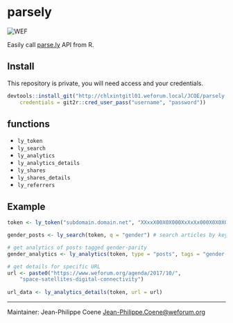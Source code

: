 # parsely

![WEF](https://www.parse.ly/static/img/brand/logo-parsely-green-vertical.png)

Easily call [parse.ly](http://parse.ly/) API from R.

## Install

This repository is private, you will need access and your credentials.

```R
devtools::install_git("http://chlxintgitl01.weforum.local/JCOE/parsely.git",
    credentials = git2r::cred_user_pass("username", "password"))
```

## functions

* `ly_token`
* `ly_search`
* `ly_analytics`
* `ly_analytics_details`
* `ly_shares`
* `ly_shares_details`
* `ly_referrers`

## Example

```R
token <- ly_token("subdomain.domain.net", "XXxxX00X0X000XxXxXx000X0X0X00X")

gender_posts <- ly_search(token, q = "gender") # search articles by keyword

# get analytics of posts tagged gender-parity
gender_analytics <- ly_analytics(token, type = "posts", tags = "gender-parity")

# get details for specific URL
url <- paste0("https://www.weforum.org/agenda/2017/10/",
    "space-satellites-digital-connectivity")
    
url_data <- ly_analytics_details(token, url = url)
```
-------------------------------------

Maintainer: Jean-Philippe Coene <Jean-Philippe.Coene@weforum.org>
